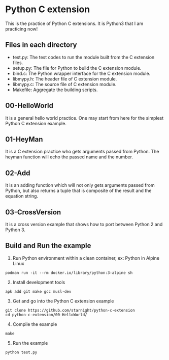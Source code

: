 # Python C extension
This is the practice of Python C extensions.  It is Python3 that I am practicing now!

## Files in each directory
* test.py: The test codes to run the module built from the C extension files.
* setup.py: The file for Python to build the C extension module.
* bind.c: The Python wrapper interface for the C extension module.
* libmypy.h: The header file of C extension module.
* libmypy.c: The source file of C extension module.
* Makefile: Aggregate the building scripts.

## 00-HelloWorld
It is a general hello world practice.  One may start from here for the simplest Python C extension example.

## 01-HeyMan
It is a C extension practice who gets arguments passed from Python.  The heyman function will echo the passed name and the number.

## 02-Add
It is an adding function which will not only gets arguments passed from Python, but also returns a tuple that is composite of the result and the equation string.

## 03-CrossVersion
It is a cross version example that shows how to port between Python 2 and Python 3.

## Build and Run the example

1. Run Python environment within a clean container, ex: Python in Alpine Linux

```
podman run -it --rm docker.io/library/python:3-alpine sh
```

2. Install development tools

```
apk add git make gcc musl-dev
```

3. Get and go into the Python C extension example

```
git clone https://github.com/starnight/python-c-extension
cd python-c-extension/00-HelloWorld/
```

4. Compile the example

```
make
```

5. Run the example

```
python test.py
```
